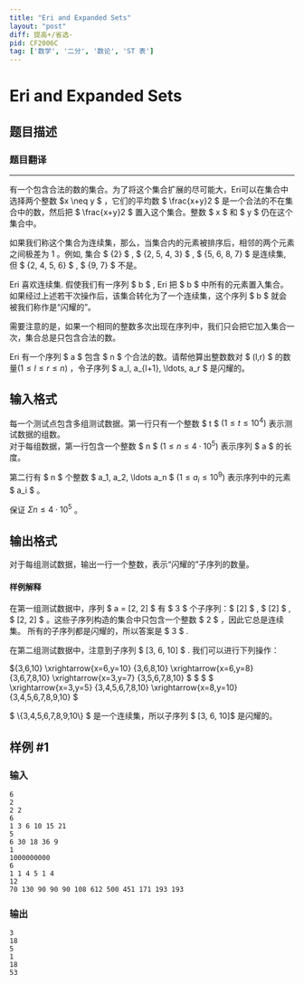```yaml
---
title: "Eri and Expanded Sets"
layout: "post"
diff: 提高+/省选-
pid: CF2006C
tag: ['数学', '二分', '数论', 'ST 表']
---
```


# Eri and Expanded Sets

## 题目描述

### 题目翻译


------------

有一个包含合法的数的集合。为了将这个集合扩展的尽可能大，Eri可以在集合中选择两个整数 $x \neq y $ ，它们的平均数 $ \frac{x+y}2 $ 是一个合法的不在集合中的数，然后把 $ \frac{x+y}2 $ 置入这个集合。整数 $ x $ 和 $ y $ 仍在这个集合中。

如果我们称这个集合为连续集，那么，当集合内的元素被排序后，相邻的两个元素之间极差为 $1$ 。例如, 集合 $ \{2\} $ , $ \{2, 5, 4, 3\} $ , $ \{5, 6, 8, 7\} $ 是连续集, 但 $ \{2, 4, 5, 6\} $ , $ \{9, 7\} $ 不是。

Eri 喜欢连续集. 假使我们有一序列 $ b $ ,  Eri 把 $ b $ 中所有的元素置入集合。 如果经过上述若干次操作后，该集合转化为了一个连续集，这个序列 $ b $ 就会被我们称作是“闪耀的”。

需要注意的是，如果一个相同的整数多次出现在序列中，我们只会把它加入集合一次，集合总是只包含合法的数。

Eri 有一个序列 $ a $ 包含 $ n $ 个合法的数。请帮他算出整数数对 $ (l,r) $ 的数量$( 1 \leq l \leq r \leq n )$ ，令子序列 $ a_l, a_{l+1}, \ldots, a_r $ 是闪耀的。

## 输入格式

每一个测试点包含多组测试数据。第一行只有一个整数  $ t $ $(1 \leq t \leq 10^4)$ 表示测试数据的组数。   
对于每组数据，第一行包含一个整数 $ n $ $( 1 \leq n \leq 4 \cdot 10^5 )$ 表示序列 $ a $ 的长度。

第二行有 $ n $ 个整数 $ a_1, a_2, \ldots a_n $  $( 1 \leq a_i \leq 10^9 )$ 表示序列中的元素 $ a_i $ 。  

保证 $Σn \leq 4 \cdot 10^5$ 。

## 输出格式

对于每组测试数据，输出一行一个整数，表示“闪耀的”子序列的数量。
#### 样例解释
在第一组测试数据中，序列 $ a = [2, 2] $ 有 $ 3 $ 个子序列：$ [2] $ , $ [2] $ ,  $ [2, 2] $ 。这些子序列构造的集合中只包含一个整数 $ 2 $ ，因此它总是连续集。 所有的子序列都是闪耀的，所以答案是 $ 3 $ .

在第二组测试数据中，注意到子序列 $ [3, 6, 10] $ . 我们可以进行下列操作：

$\{3,6,10\} \xrightarrow{x=6,y=10} \{3,6,8,10\} \xrightarrow{x=6,y=8} \{3,6,7,8,10\} \xrightarrow{x=3,y=7} \{3,5,6,7,8,10\} $ $     $ $ \xrightarrow{x=3,y=5} \{3,4,5,6,7,8,10\} \xrightarrow{x=8,y=10} \{3,4,5,6,7,8,9,10\} $   
   
$ \\{3,4,5,6,7,8,9,10\\} $  是一个连续集，所以子序列 $ \[3, 6, 10\]$ 是闪耀的。

## 样例 #1

### 输入

```
6
2
2 2
6
1 3 6 10 15 21
5
6 30 18 36 9
1
1000000000
6
1 1 4 5 1 4
12
70 130 90 90 90 108 612 500 451 171 193 193
```

### 输出

```
3
18
5
1
18
53
```

